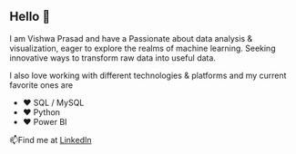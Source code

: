 ## Hello 👋

I am Vishwa Prasad and have a Passionate about data analysis & visualization, eager to explore the realms of machine learning. Seeking innovative ways to transform raw data into useful data.

I also love working with different technologies & platforms and my current favorite ones are

- ❤️ SQL / MySQL
- ❤️ Python
- ❤️ Power BI

📫Find me at
[LinkedIn](https://www.linkedin.com/in/vishwa-prasadbj/)
<!--
**vishwaprasad14/Vishwaprasad14** is a ✨ _special_ ✨ repository because its `README.md` (this file) appears on your GitHub profile.

Here are some ideas to get you started:

- 🔭 I’m currently working on ...
- 🌱 I’m currently learning ...
- 👯 I’m looking to collaborate on ...
- 🤔 I’m looking for help with ...
- 💬 Ask me about ...
- 📫 How to reach me: ...
- 😄 Pronouns: ...
- ⚡ Fun fact: ...
-->
